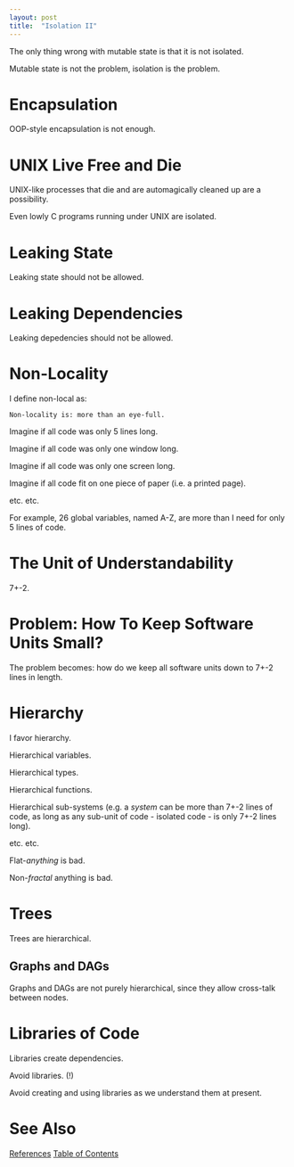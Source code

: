 ```yaml
---
layout: post
title:  "Isolation II"
---
```


The only thing wrong with mutable state is that it is not isolated. 

Mutable state is not the problem, isolation is the problem.


# Encapsulation

OOP-style encapsulation is not enough.

# UNIX Live Free and Die

UNIX-like processes that die and are automagically cleaned up are a possibility. 

Even lowly C programs running under UNIX are isolated.

# Leaking State
Leaking state should not be allowed.

# Leaking Dependencies
Leaking depedencies should not be allowed.

# Non-Locality

I define non-local as: 
```
Non-locality is: more than an eye-full.
```

Imagine if all code was only 5 lines long.

Imagine if all code was only one window long.

Imagine if all code was only one screen long.

Imagine if all code fit on one piece of paper (i.e. a printed page).

etc. etc.

For example, 26 global variables, named A-Z, are more than I need for only 5 lines of code.

# The Unit of Understandability

7+-2.

# Problem: How To Keep Software Units Small?

The problem becomes: how do we keep all software units down to 7+-2 lines in length.

# Hierarchy

I favor hierarchy.

Hierarchical variables.

Hierarchical types.

Hierarchical functions.

Hierarchical sub-systems (e.g. a _system_ can be more than 7+-2 lines of code, as long as any sub-unit of code - isolated code - is only 7+-2 lines long).

etc. etc.

Flat-_anything_ is bad.

Non-_fractal_ anything is bad.

# Trees

Trees are hierarchical.

## Graphs and DAGs

Graphs and DAGs are not purely hierarchical, since they allow cross-talk between nodes.


# Libraries of Code

Libraries create dependencies.

Avoid libraries. (!)

Avoid creating and using libraries as we understand them at present.

# See Also

[References](https://guitarvydas.github.io/2021/01/14/References.html)
[Table of Contents](https://guitarvydas.github.io/2021/05/14/Table-Of-Contents.html)

<script src="https://utteranc.es/client.js" 
        repo="guitarvydas/guitarvydas.github.io" 
        issue-term="pathname" 
        theme="github-light" 
        crossorigin="anonymous" 
        async> 
</script> 
